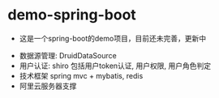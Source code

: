 # demo-spring-boot
- 这是一个spring-boot的demo项目，目前还未完善，更新中
+ 数据源管理: DruidDataSource
+ 用户认证: shiro
  包括用户token认证, 用户权限, 用户角色判定
+ 技术框架
  spring mvc + mybatis, redis
+ 阿里云服务器支撑
